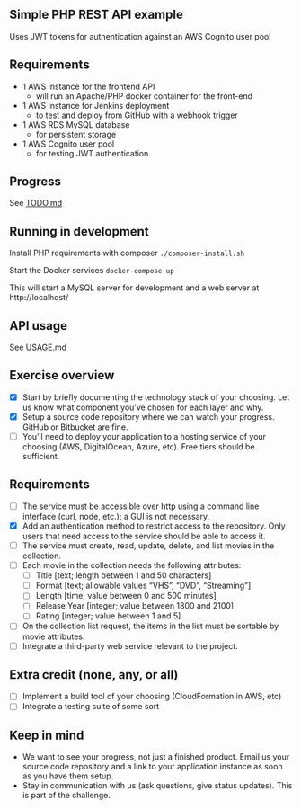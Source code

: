 ## Simple PHP REST API example
Uses JWT tokens for authentication against an AWS Cognito user pool

## Requirements
- 1 AWS instance for the frontend API
  - will run an Apache/PHP docker container for the front-end
- 1 AWS instance for Jenkins deployment
  - to test and deploy from GitHub with a webhook trigger
- 1 AWS RDS MySQL database
  - for persistent storage
- 1 AWS Cognito user pool
  - for testing JWT authentication

## Progress
See [TODO.md](doc/TODO.md)

## Running in development
Install PHP requirements with composer
`./composer-install.sh`

Start the Docker services
`docker-compose up`

This will start a MySQL server for development and a web server at http://localhost/

## API usage
See [USAGE.md](doc/USAGE.md)

## Exercise overview
* [x] Start by briefly documenting the technology stack of your choosing. Let us know what component you’ve chosen for each layer and why.
* [x] Setup a source code repository where we can watch your progress. GitHub or Bitbucket are fine.
* [ ] You’ll need to deploy your application to a hosting service of your choosing (AWS, DigitalOcean, Azure, etc). Free tiers should be sufficient.

## Requirements
* [ ] The service must be accessible over http using a command line interface (curl, node, etc.); a GUI is not necessary.
* [x] Add an authentication method to restrict access to the repository. Only users that need access to the service should be able to access it.
* [ ] The service must create, read, update, delete, and list movies in the collection.
* [ ] Each movie in the collection needs the following attributes:
  * [ ] Title [text; length between 1 and 50 characters]
  * [ ] Format [text; allowable values “VHS”, “DVD”, “Streaming”]
  * [ ] Length [time; value between 0 and 500 minutes]
  * [ ] Release Year [integer; value between 1800 and 2100]
  * [ ] Rating [integer; value between 1 and 5]
* [ ] On the collection list request, the items in the list must be sortable by movie attributes.
* [ ] Integrate a third-party web service relevant to the project.

## Extra credit (none, any, or all)
* [ ] Implement a build tool of your choosing (CloudFormation in AWS, etc)
* [ ] Integrate a testing suite of some sort

## Keep in mind
* We want to see your progress, not just a finished product. Email us your source code repository and a link to your application instance as soon as you have them setup.
* Stay in communication with us (ask questions, give status updates). This is part of the challenge.
